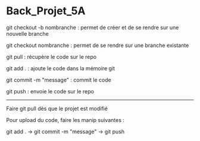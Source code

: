 # Back_Projet_5A

git checkout -b nombranche : permet de créer et de se rendre sur une nouvelle branche

git checkout nombranche : permet de se rendre sur une branche existante

git pull : récupère le code sur le repo 

git add . : ajoute le code dans la mémoire git

git commit -m "message" : commit le code 

git push : envoie le code sur le repo 

------------------------------------------------------------------------------------------
Faire git pull dès que le projet est modifié

Pour upload du code, faire les manip suivantes :

git add . -> git commit -m "message" -> git push
